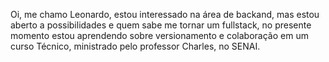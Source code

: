  Oi, me chamo Leonardo, estou interessado na área de backand, mas estou aberto a possibilidades e quem sabe me tornar um fullstack, no presente momento estou aprendendo sobre versionamento e colaboração em um curso Técnico,
ministrado pelo professor Charles, no SENAI. 

<!---
leoaragaov/leoaragaov is a ✨ special ✨ repository because its `README.md` (this file) appears on your GitHub profile.
You can click the Preview link to take a look at your changes.
--->
